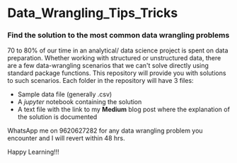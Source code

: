 # Data_Wrangling_Tips_Tricks
### Find the solution to the most common data wrangling problems

70 to 80% of our time in an analytical/ data science project is spent on data preparation. Whether working with structured or unstructured data, there are a few data-wrangling scenarios that we can't solve directly using standard package functions. This repository will provide you with solutions to such scenarios. 
Each folder in the repository will have 3 files:
- Sample data file (generally .csv) 
- A *jupyter* notebook containing the solution
- A text file with the link to my **Medium** blog post where the explanation of the solution is documented

WhatsApp me on 9620627282 for any data wrangling problem you encounter and I will revert within 48 hrs.

Happy Learning!!!
